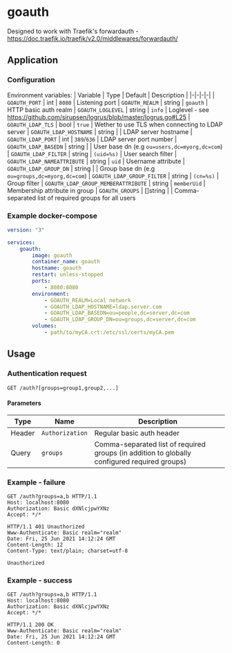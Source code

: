 # goauth

Designed to work with Traefik's forwardauth - <https://doc.traefik.io/traefik/v2.0/middlewares/forwardauth/>

## Application
### Configuration
Environment variables:
| Variable | Type | Default | Description |
|-|-|-|-|
| `GOAUTH_PORT` | int | `8080` | Listening port
| `GOAUTH_REALM` | string | `goauth` | HTTP basic auth realm
| `GOAUTH_LOGLEVEL` | string | `info` | Loglevel - see <https://github.com/sirupsen/logrus/blob/master/logrus.go#L25>
| `GOAUTH_LDAP_TLS` | bool | `true` | Wether to use TLS when connecting to LDAP server
| `GOAUTH_LDAP_HOSTNAME` | string | | LDAP server hostname
| `GOAUTH_LDAP_PORT` | int | `389`/`636` | LDAP server port number
| `GOAUTH_LDAP_BASEDN` | string | | User base dn (e.g `ou=users,dc=myorg,dc=com`)
| `GOAUTH_LDAP_FILTER` | string | `(uid=%s)` | User search filter
| `GOAUTH_LDAP_NAMEATTRIBUTE` | string | `uid` | Username attribute
| `GOAUTH_LDAP_GROUP_DN` | string | | Group base dn (e.g `ou=groups,dc=myorg,dc=com`)
| `GOAUTH_LDAP_GROUP_FILTER` | string | `(cn=%s)` | Group filter
| `GOAUTH_LDAP_GROUP_MEMBERATTRIBUTE` | string | `memberUid` | Membership attribute in group
| `GOAUTH_GROUPS` | []string | | Comma-separated list of required groups for all users

### Example docker-compose
```yaml
version: "3"

services:
    goauth:
        image: goauth
        container_name: goauth
        hostname: goauth
        restart: unless-stopped
        ports:
            - 8080:8080
        environment:
            - GOAUTH_REALM=Local network
            - GOAUTH_LDAP_HOSTNAME=ldap.server.com
            - GOAUTH_LDAP_BASEDN=ou=people,dc=server,dc=com
            - GOAUTH_LDAP_GROUP_DN=ou=groups,dc=server,dc=com
        volumes:
            - path/to/myCA.crt:/etc/ssl/certs/myCA.pem
```

## Usage
### Authentication request
`GET /auth?[groups=group1,group2,...]`

#### Parameters
| Type | Name | Description |
|-|-|-|
| Header | `Authorization` | Regular basic auth header
| Query | `groups` | Comma-separated list of required groups (in addition to globally configured required groups)

### Example - failure
```
GET /auth?groups=a,b HTTP/1.1
Host: localhost:8080
Authorization: Basic dXNlcjpwYXNz
Accept: */*

HTTP/1.1 401 Unauthorized
Www-Authenticate: Basic realm="realm"
Date: Fri, 25 Jun 2021 14:12:24 GMT
Content-Length: 12
Content-Type: text/plain; charset=utf-8

Unauthorized
```

### Example - success
```
GET /auth?groups=a,b HTTP/1.1
Host: localhost:8080
Authorization: Basic dXNlcjpwYXNz
Accept: */*

HTTP/1.1 200 OK
Www-Authenticate: Basic realm="realm"
Date: Fri, 25 Jun 2021 14:12:24 GMT
Content-Length: 0
```
